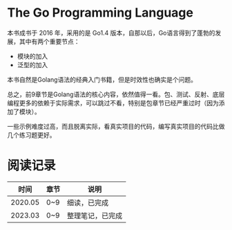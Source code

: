 # The Go Programming Language

本书成书于 2016 年，采用的是 Go1.4 版本，自那以后，Go语言得到了蓬勃的发展，其中有两个重要节点：

- 模块的加入
- 泛型的加入

本书自然是Golang语法的经典入门书籍，但是时效性也确实是个问题。

总之，前9章节是Golang语法的核心内容，依然值得一看。包、测试、反射、底层编程更多的依赖于实际需求，可以跳过不看，特别是包章节已经严重过时（因为添加了模块）。

一些示例难度过高，而且脱离实际，看真实项目的代码，编写真实项目的代码比做几个练习题更好。

# 阅读记录

| 时间    | 章节 | 说明             |
| ------- | ---- | ---------------- |
| 2020.05 | 0~9  | 细读，已完成     |
| 2023.03 | 0~9  | 整理笔记，已完成 |
